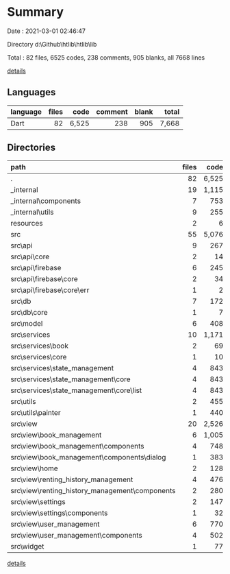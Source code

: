 # Summary

Date : 2021-03-01 02:46:47

Directory d:\Github\htlib\htlib\lib

Total : 82 files,  6525 codes, 238 comments, 905 blanks, all 7668 lines

[details](details.md)

## Languages
| language | files | code | comment | blank | total |
| :--- | ---: | ---: | ---: | ---: | ---: |
| Dart | 82 | 6,525 | 238 | 905 | 7,668 |

## Directories
| path | files | code | comment | blank | total |
| :--- | ---: | ---: | ---: | ---: | ---: |
| . | 82 | 6,525 | 238 | 905 | 7,668 |
| _internal | 19 | 1,115 | 84 | 185 | 1,384 |
| _internal\components | 7 | 753 | 66 | 111 | 930 |
| _internal\utils | 9 | 255 | 18 | 53 | 326 |
| resources | 2 | 6 | 0 | 4 | 10 |
| src | 55 | 5,076 | 76 | 612 | 5,764 |
| src\api | 9 | 267 | 0 | 59 | 326 |
| src\api\core | 2 | 14 | 0 | 8 | 22 |
| src\api\firebase | 6 | 245 | 0 | 49 | 294 |
| src\api\firebase\core | 2 | 34 | 0 | 7 | 41 |
| src\api\firebase\core\err | 1 | 2 | 0 | 2 | 4 |
| src\db | 7 | 172 | 0 | 48 | 220 |
| src\db\core | 1 | 7 | 0 | 5 | 12 |
| src\model | 6 | 408 | 18 | 76 | 502 |
| src\services | 10 | 1,171 | 47 | 214 | 1,432 |
| src\services\book | 2 | 69 | 0 | 15 | 84 |
| src\services\core | 1 | 10 | 0 | 7 | 17 |
| src\services\state_management | 4 | 843 | 47 | 138 | 1,028 |
| src\services\state_management\core | 4 | 843 | 47 | 138 | 1,028 |
| src\services\state_management\core\list | 4 | 843 | 47 | 138 | 1,028 |
| src\utils | 2 | 455 | 0 | 40 | 495 |
| src\utils\painter | 1 | 440 | 0 | 38 | 478 |
| src\view | 20 | 2,526 | 11 | 171 | 2,708 |
| src\view\book_management | 6 | 1,005 | 6 | 57 | 1,068 |
| src\view\book_management\components | 4 | 748 | 6 | 34 | 788 |
| src\view\book_management\components\dialog | 1 | 383 | 6 | 17 | 406 |
| src\view\home | 2 | 128 | 0 | 10 | 138 |
| src\view\renting_history_management | 4 | 476 | 4 | 45 | 525 |
| src\view\renting_history_management\components | 2 | 280 | 0 | 18 | 298 |
| src\view\settings | 2 | 147 | 0 | 11 | 158 |
| src\view\settings\components | 1 | 32 | 0 | 5 | 37 |
| src\view\user_management | 6 | 770 | 1 | 48 | 819 |
| src\view\user_management\components | 4 | 502 | 0 | 30 | 532 |
| src\widget | 1 | 77 | 0 | 4 | 81 |

[details](details.md)